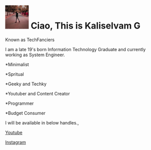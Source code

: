 # <img src="https://github.com/techfanciers/TechFanciers/blob/master/ProfPic1.jpeg?raw=true" width ="75" height= "75" style="float:center"> Ciao, This is Kaliselvam G
Known as TechFanciers

I am a late 19's born Information Technology Graduate and currently working as System Engineer.

*Minimalist

*Spritual

*Geeky and Techky

*Youtuber and Content Creator

*Programmer

*Budget Consumer

I will be available in below handles.,

 [Youtube](www.youtube.com/techfanciers)
 
 [Instagram](www.instagram.com/techfanciers)
 
